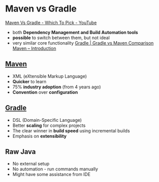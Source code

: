 # Maven vs Gradle

[Maven Vs Gradle - Which To Pick - YouTube](https://www.youtube.com/watch?v=5P9cb0xWyO0)

- both **Dependency Management and Build Automation tools**
- **possible** to switch between them, but not ideal
- very similar core functionality
[Gradle | Gradle vs Maven Comparison](https://gradle.org/maven-vs-gradle/)
[Maven – Introduction](https://maven.apache.org/what-is-maven.html)

## [Maven](https://maven.apache.org/)

- XML (eXtensible Markup Language)
- **Quicker** to learn
- 75% **industry adoption** (from 4 years ago)
- **Convention** over **configuration**

## [Gradle](https://gradle.org/)

- DSL (Domain-Specific Language)
- Better **scaling** for complex projects
- The clear winner in **build speed** using incremental builds
- Emphasis on **extensibility**

## Raw Java

- No external setup
- No automation - run commands manually
- Might have some assistance from IDE
